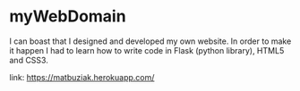 ﻿# myWebDomain 
 
I can boast that I designed and developed my own website. In order to make it happen I had to learn how to write code in Flask (python library), HTML5 and CSS3. 
 
link: https://matbuziak.herokuapp.com/
